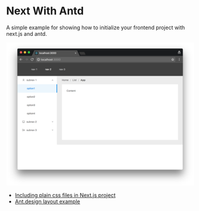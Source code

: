 # Next With Antd

A simple example for showing how to initialize your frontend project with next.js and antd.

![screenshot](screenshot.png)

- [Including plain css files in Next.js project](https://github.com/zeit/next.js/tree/master/examples/with-global-stylesheet)
- [Ant.design layout example](https://ant.design/components/layout/)
